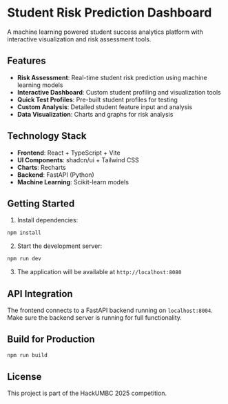 # Student Risk Prediction Dashboard

A machine learning powered student success analytics platform with interactive visualization and risk assessment tools.

## Features

- **Risk Assessment**: Real-time student risk prediction using machine learning models
- **Interactive Dashboard**: Custom student profiling and visualization tools
- **Quick Test Profiles**: Pre-built student profiles for testing
- **Custom Analysis**: Detailed student feature input and analysis
- **Data Visualization**: Charts and graphs for risk analysis

## Technology Stack

- **Frontend**: React + TypeScript + Vite
- **UI Components**: shadcn/ui + Tailwind CSS
- **Charts**: Recharts
- **Backend**: FastAPI (Python)
- **Machine Learning**: Scikit-learn models

## Getting Started

1. Install dependencies:
```bash
npm install
```

2. Start the development server:
```bash
npm run dev
```

3. The application will be available at `http://localhost:8080`

## API Integration

The frontend connects to a FastAPI backend running on `localhost:8004`. Make sure the backend server is running for full functionality.

## Build for Production

```bash
npm run build
```

## License

This project is part of the HackUMBC 2025 competition.